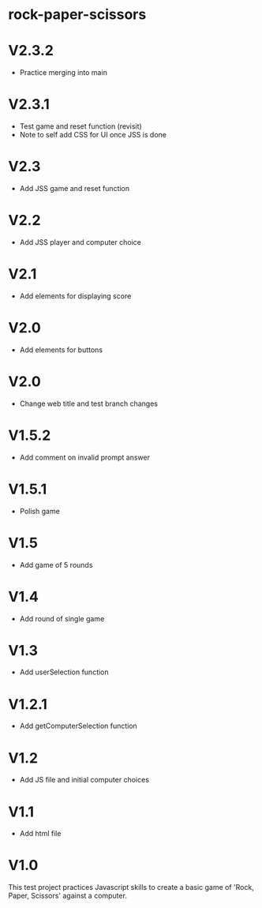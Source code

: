 # rock-paper-scissors
<h1>V2.3.2</h1>
<ul>
<li> Practice merging into main
</li>
</ul>

<h1>V2.3.1</h1>
<ul>
<li> Test game and reset function (revisit)
</li>
<li> Note to self add CSS for UI once JSS is done
</li>
</ul>

<h1>V2.3</h1>
<ul>
<li> Add JSS game and reset function
</li>
</ul>

<h1>V2.2</h1>
<ul>
<li> Add JSS player and computer choice
</li>
</ul>

<h1>V2.1</h1>
<ul>
<li> Add elements for displaying score
</li>
</ul>

<h1>V2.0</h1>
<ul>
<li> Add elements for buttons
</li>
</ul>

<h1>V2.0</h1>
<ul>
<li> Change web title and test branch changes
</li>
</ul>

<h1>V1.5.2</h1>
<ul>
<li> Add comment on invalid prompt answer
</li>
</ul>

<h1>V1.5.1</h1>
<ul>
<li> Polish game
</li>
</ul>

<h1>V1.5</h1>
<ul>
<li> Add game of 5 rounds
</li>
</ul>

<h1>V1.4</h1>
<ul>
<li> Add round of single game
</li>
</ul>

<h1>V1.3</h1>
<ul>
<li> Add userSelection function
</li>
</ul>

<h1>V1.2.1</h1>
<ul>
<li> Add getComputerSelection function
</li>
</ul>

<h1>V1.2</h1>
<ul>
<li> Add JS file and initial computer choices
</li>
</ul>

<h1>V1.1</h1>
<ul>
<li> Add html file
</li>
</ul>

<h1>V1.0</h1>
This test project practices Javascript skills to create a basic game of 'Rock, Paper, Scissors' against a computer. 